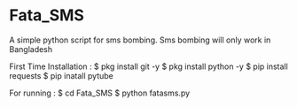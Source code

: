 # Fata_SMS
A simple python script for sms bombing. Sms bombing will only work in Bangladesh 

First Time Installation :
$ pkg install git -y
$ pkg install python -y
$ pip install requests
$ pip inatall pytube


For running :
$ cd Fata_SMS
$ python fatasms.py 
